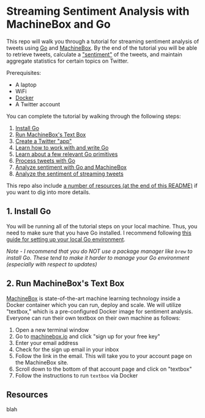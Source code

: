 # Streaming Sentiment Analysis with MachineBox and Go

This repo will walk you through a tutorial for streaming sentiment analysis of tweets using [Go](https://golang.org/) and [MachineBox](https://machinebox.io/). By the end of the tutorial you will be able to retrieve tweets, calculate a ["sentiment"](https://en.wikipedia.org/wiki/Sentiment_analysis) of the tweets, and maintain aggregate statistics for certain topics on Twitter.

Prerequisites:

- A laptop
- WiFi
- [Docker](https://docs.docker.com/install/)
- A Twitter account

You can complete the tutorial by walking through the following steps:

1. [Install Go]()
2. [Run MachineBox's Text Box]()
3. [Create a Twitter "app"]()
4. [Learn how to work with and write Go]()
5. [Learn about a few relevant Go primitives]()
6. [Process tweets with Go]()
7. [Analyze sentiment with Go and MachineBox]()
8. [Analyze the sentiment of streaming tweets]()

This repo also include [a number of resources (at the end of this README)](#resources) if you want to dig into more details.

## 1. Install Go

You will be running all of the tutorial steps on your local machine. Thus, you need to make sure that you have Go installed. I recommend following [this guide for setting up your local Go environment](https://www.ardanlabs.com/blog/2016/05/installing-go-and-your-workspace.html). 

*Note - I recommend that you do NOT use a package manager like `brew` to install Go. These tend to make it harder to manage your Go environment (especially with respect to updates)*

## 2. Run MachineBox's Text Box

[MachineBox](https://machinebox.io/) is state-of-the-art machine learning technology inside a Docker container which you can run, deploy and scale. We will utilize "textbox," which is a pre-configured Docker image for sentiment analysis. Everyone can run their own textbox on their own machine as follows:

1. Open a new terminal window
2. Go to [machinebox.io](https://machinebox.io/) and click "sign up for your free key"
3. Enter your email address
4. Check for the sign up email in your inbox
5. Follow the link in the email. This will take you to your account page on the MachineBox site.
6. Scroll down to the bottom of that account page and click on "textbox"
7. Follow the instructions to run `textbox` via Docker

## Resources 

blah
